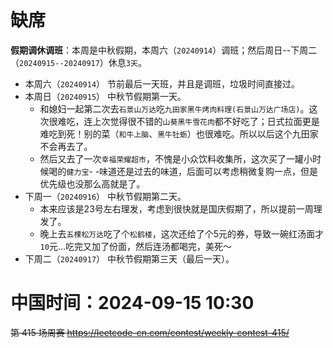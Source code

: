 
# 缺席

**假期调休调班**：本周是中秋假期，本周六（`20240914`）调班；然后周日--下周二（`20240915--20240917`）休息`3天`。

- 本周六（`20240914`） 节前最后一天班，并且是调班，垃圾时间直接过。
- 本周日（`20240915`） 中秋节假期第一天。
  * 和媳妇一起第二次去`石景山万达`吃`九田家黑牛烤肉料理(石景山万达广场店)`。这次很难吃，连上次觉得很不错的`山葵黑牛雪花肉`都不好吃了；日式拉面更是难吃到死！别的菜（`和牛上脑`、`黑牛牡蛎`）也很难吃。所以以后这个九田家不会再去了。
  * 然后又去了一次`幸福荣耀超市`，不愧是小众饮料收集所，这次买了一罐小时候喝的`健力宝`- -味道还是过去的味道，后面可以考虑稍微复购一点，但是优先级也没那么高就是了。
- 下周一（`20240916`） 中秋节假期第二天。
  * 本来应该是23号左右理发，考虑到很快就是国庆假期了，所以提前一周理发了。
  * 晚上去`五棵松万达`吃了个`松鹤楼`，这次还给了个5元的券，导致一碗红汤面才`10`元...吃完又加了份面，然后连汤都喝完，美死～
- 下周二（`20240917`） 中秋节假期第三天（最后一天）。

# 中国时间：2024-09-15 10:30

~~第 415 场周赛 https://leetcode-cn.com/contest/weekly-contest-415/~~

